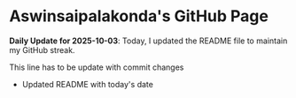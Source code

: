 # Aswinsaipalakonda's GitHub Page

**Daily Update for 2025-10-03**: Today, I updated the README file to maintain my GitHub streak.

This line has to be update with commit changes
 - Updated README with today's date 
